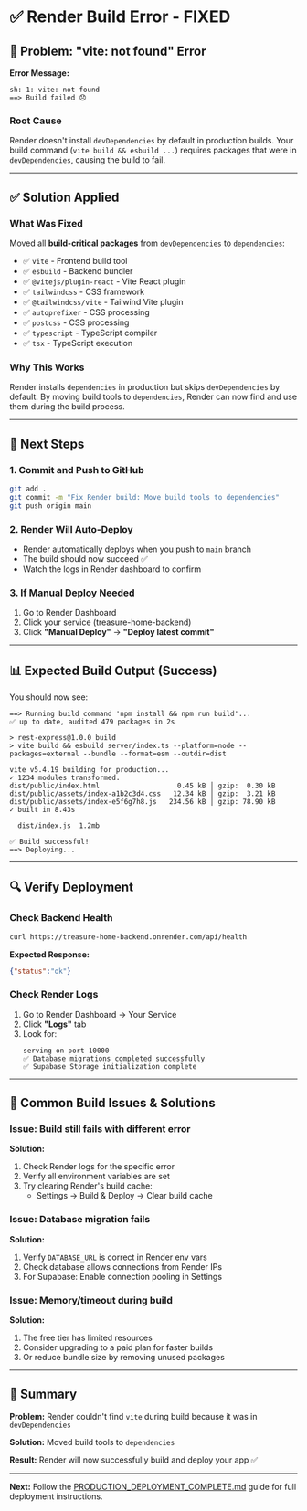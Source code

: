 # ✅ Render Build Error - FIXED

## 🚨 Problem: "vite: not found" Error

**Error Message:**
```
sh: 1: vite: not found
==> Build failed 😞
```

### Root Cause
Render doesn't install `devDependencies` by default in production builds. Your build command (`vite build && esbuild ...`) requires packages that were in `devDependencies`, causing the build to fail.

---

## ✅ Solution Applied

### What Was Fixed
Moved all **build-critical packages** from `devDependencies` to `dependencies`:

- ✅ `vite` - Frontend build tool
- ✅ `esbuild` - Backend bundler  
- ✅ `@vitejs/plugin-react` - Vite React plugin
- ✅ `tailwindcss` - CSS framework
- ✅ `@tailwindcss/vite` - Tailwind Vite plugin
- ✅ `autoprefixer` - CSS processing
- ✅ `postcss` - CSS processing
- ✅ `typescript` - TypeScript compiler
- ✅ `tsx` - TypeScript execution

### Why This Works
Render installs `dependencies` in production but skips `devDependencies` by default. By moving build tools to `dependencies`, Render can now find and use them during the build process.

---

## 🚀 Next Steps

### 1. Commit and Push to GitHub
```bash
git add .
git commit -m "Fix Render build: Move build tools to dependencies"
git push origin main
```

### 2. Render Will Auto-Deploy
- Render automatically deploys when you push to `main` branch
- The build should now succeed ✅
- Watch the logs in Render dashboard to confirm

### 3. If Manual Deploy Needed
1. Go to Render Dashboard
2. Click your service (treasure-home-backend)
3. Click **"Manual Deploy"** → **"Deploy latest commit"**

---

## 📊 Expected Build Output (Success)

You should now see:
```
==> Running build command 'npm install && npm run build'...
✅ up to date, audited 479 packages in 2s

> rest-express@1.0.0 build
> vite build && esbuild server/index.ts --platform=node --packages=external --bundle --format=esm --outdir=dist

vite v5.4.19 building for production...
✓ 1234 modules transformed.
dist/public/index.html                   0.45 kB │ gzip:  0.30 kB
dist/public/assets/index-a1b2c3d4.css   12.34 kB │ gzip:  3.21 kB
dist/public/assets/index-e5f6g7h8.js   234.56 kB │ gzip: 78.90 kB
✓ built in 8.43s

  dist/index.js  1.2mb

✅ Build successful!
==> Deploying...
```

---

## 🔍 Verify Deployment

### Check Backend Health
```bash
curl https://treasure-home-backend.onrender.com/api/health
```

**Expected Response:**
```json
{"status":"ok"}
```

### Check Render Logs
1. Go to Render Dashboard → Your Service
2. Click **"Logs"** tab
3. Look for:
   ```
   serving on port 10000
   ✅ Database migrations completed successfully
   ✅ Supabase Storage initialization complete
   ```

---

## 🎯 Common Build Issues & Solutions

### Issue: Build still fails with different error
**Solution:**
1. Check Render logs for the specific error
2. Verify all environment variables are set
3. Try clearing Render's build cache:
   - Settings → Build & Deploy → Clear build cache

### Issue: Database migration fails
**Solution:**
1. Verify `DATABASE_URL` is correct in Render env vars
2. Check database allows connections from Render IPs
3. For Supabase: Enable connection pooling in Settings

### Issue: Memory/timeout during build
**Solution:**
1. The free tier has limited resources
2. Consider upgrading to a paid plan for faster builds
3. Or reduce bundle size by removing unused packages

---

## 📝 Summary

**Problem:** Render couldn't find `vite` during build because it was in `devDependencies`

**Solution:** Moved build tools to `dependencies`

**Result:** Render will now successfully build and deploy your app ✅

---

**Next:** Follow the [PRODUCTION_DEPLOYMENT_COMPLETE.md](./PRODUCTION_DEPLOYMENT_COMPLETE.md) guide for full deployment instructions.
